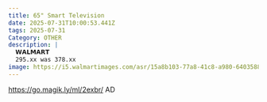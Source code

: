 ```yaml
---
title: 65" Smart Television
date: 2025-07-31T10:00:53.441Z
tags: 2025-07-31
Category: OTHER
description: |
  𝗪𝗔𝗟𝗠𝗔𝗥𝗧 
  295.xx was 378.xx
image: https://i5.walmartimages.com/asr/15a8b103-77a8-41c8-a980-6403588bbe17.4b161495ee53b7f0688b5552206a4322.jpeg?odnHeight=2000&odnWidth=2000&odnBg=FFFFFF
---
```

https://go.magik.ly/ml/2exbr/
AD